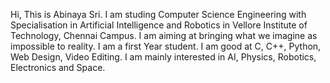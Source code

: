 Hi, This is Abinaya Sri.
I am studing Computer Science Engineering with Specialisation in Artificial Intelligence and Robotics in Vellore Institute of Technology, Chennai Campus.
I am aiming at bringing what we imagine as impossible to reality. I am a first Year student.
I am good at C, C++, Python, Web Design, Video Editing. 
I am mainly interested in AI, Physics, Robotics, Electronics and Space.
